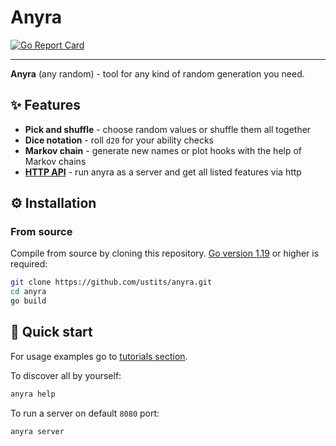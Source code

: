 # Anyra

[![Go Report Card](https://goreportcard.com/badge/github.com/ustits/anyra)](https://goreportcard.com/report/github.com/ustits/anyra)

---

**Anyra** (any random) - tool for any kind of random generation you need.

## ✨ Features

- **Pick and shuffle** - choose random values or shuffle them all together
- **Dice notation** - roll `d20` for your ability checks
- **Markov chain** - generate new names or plot hooks with the help of Markov chains
- **[HTTP API](./docs/api.md)** - run anyra as a server and get all listed features via http

## ⚙️ Installation

### From source

Compile from source by cloning this repository. [Go version 1.19](https://go.dev/dl/) or higher is required:

``` bash
git clone https://github.com/ustits/anyra.git
cd anyra
go build
```

## 🚀 Quick start

For usage examples go to [tutorials section](./docs/tutorial.md).

To discover all by yourself:

``` bash
anyra help
```

To run a server on default `8080` port:

``` bash
anyra server
```
